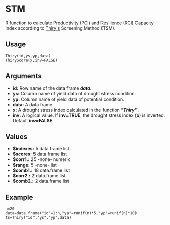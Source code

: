 STM
=====

R function to calculate Productivity (PCI) and Resilience (RCI) Capacity Index according to [Thiry's](https://doi.org/10.1093/jxb/erw330) Screening Method (TSM).

Usage
-----
```{r eval=F}
Thiry(id,ys,yp,data)
ThiryScore(x,inv=FALSE)
```
Arguments
-----
- **id:** Row name of the data frame __*data*__.
- **ys:** Column name of yield data of drought stress condition. 
- **yp:** Column name of yield data of potential condition.
- **data:** A data frame.
- **x:** A drought stress index calculated in the function __*"Thiry"*__.
- **inv:** A logical value. If __inv=TRUE__, the drought stress index (__*x*__) is inverted. Default __inv=FALSE__.

Values
-----
- **$indexes:**  5     data.frame list   
- **$scores:**   5     data.frame list   
- **$corr1.:**  25     -none-     numeric
- **$range:**    5     -none-     list   
- **$comb1.:**  18     data.frame list   
- **$corr2.:**   2     data.frame list   
- **$comb2.:**   2     data.frame list  

Example
-----
```{r eval=F}
n=20
data=data.frame("id"=1:n,"ys"=runif(n)*5,"yp"=runif(n)*10)
ts=Thiry("id","ys","yp",data)
```

